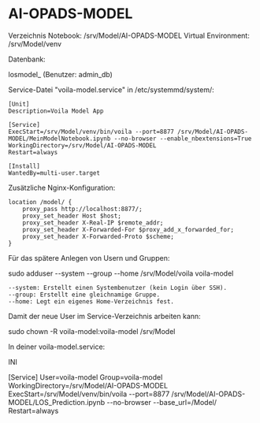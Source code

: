 # AI-OPADS-MODEL

Verzeichnis Notebook: /srv/Model/AI-OPADS-MODEL
Virtual Environment: /srv/Model/venv

Datenbank:

losmodel_ (Benutzer: admin_db)

Service-Datei "voila-model.service" in /etc/systemmd/system/:
```
[Unit]
Description=Voila Model App

[Service]
ExecStart=/srv/Model/venv/bin/voila --port=8877 /srv/Model/AI-OPADS-MODEL/MeinModelNotebook.ipynb --no-browser --enable_nbextensions=True
WorkingDirectory=/srv/Model/AI-OPADS-MODEL
Restart=always

[Install]
WantedBy=multi-user.target
```

Zusätzliche Nginx-Konfiguration:

```
location /model/ {
    proxy_pass http://localhost:8877/;
    proxy_set_header Host $host;
    proxy_set_header X-Real-IP $remote_addr;
    proxy_set_header X-Forwarded-For $proxy_add_x_forwarded_for;
    proxy_set_header X-Forwarded-Proto $scheme;
}
```


Für das spätere Anlegen von Usern und Gruppen:


sudo adduser --system --group --home /srv/Model/voila voila-model


    --system: Erstellt einen Systembenutzer (kein Login über SSH).
    --group: Erstellt eine gleichnamige Gruppe.
    --home: Legt ein eigenes Home-Verzeichnis fest.
    

Damit der neue User im Service-Verzeichnis arbeiten kann:

sudo chown -R voila-model:voila-model /srv/Model


In deiner voila-model.service:

INI

[Service]
User=voila-model
Group=voila-model
WorkingDirectory=/srv/Model/AI-OPADS-MODEL
ExecStart=/srv/Model/venv/bin/voila --port=8877 /srv/Model/AI-OPADS-MODEL/LOS_Prediction.ipynb --no-browser --base_url=/Model/
Restart=always

